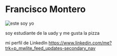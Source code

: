 # Francisco Montero
![este soy yo](https://media.licdn.com/dms/image/D4E03AQFPiNEOS79s_A/profile-displayphoto-shrink_400_400/0/1695307804822?e=1700697600&v=beta&t=GNwYSqw1Lm3InrvkM3HfTFCNkPFhwluhqJdzsjuiAgs)

soy estudiante de la uady y me gusta la pizza

mi perfil de LinkedIn
<https://www.linkedin.com/me?trk=p_mwlite_feed_updates-secondary_nav>

